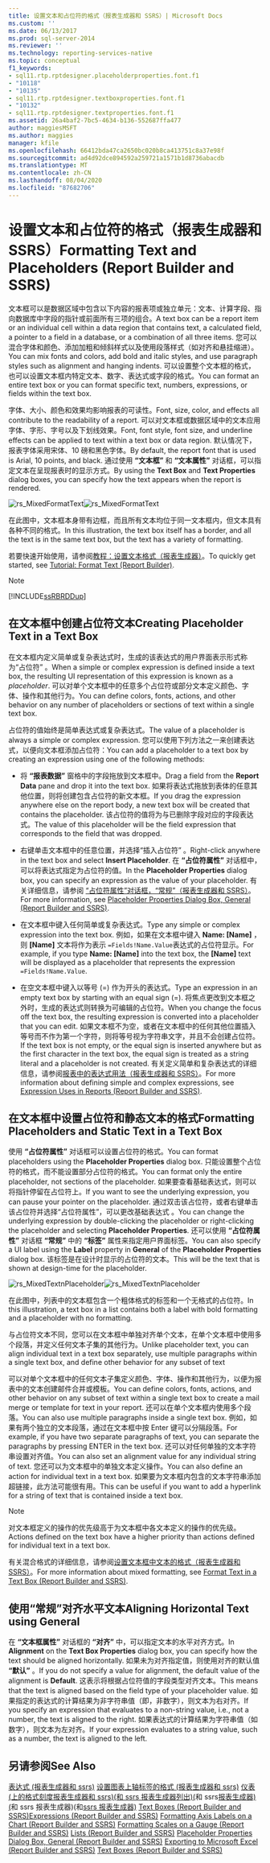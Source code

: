```yaml
---
title: 设置文本和占位符的格式（报表生成器和 SSRS）| Microsoft Docs
ms.custom: ''
ms.date: 06/13/2017
ms.prod: sql-server-2014
ms.reviewer: ''
ms.technology: reporting-services-native
ms.topic: conceptual
f1_keywords:
- sql11.rtp.rptdesigner.placeholderproperties.font.f1
- "10118"
- "10135"
- sql11.rtp.rptdesigner.textboxproperties.font.f1
- "10132"
- sql11.rtp.rptdesigner.textproperties.font.f1
ms.assetid: 26a4baf2-7bc5-4634-b136-552687ffa477
author: maggiesMSFT
ms.author: maggies
manager: kfile
ms.openlocfilehash: 66412bda47ca2650bc020b8ca413751c8a37e98f
ms.sourcegitcommit: ad4d92dce894592a259721a1571b1d8736abacdb
ms.translationtype: MT
ms.contentlocale: zh-CN
ms.lasthandoff: 08/04/2020
ms.locfileid: "87682706"
---
```

# <a name="formatting-text-and-placeholders-report-builder-and-ssrs"></a><span data-ttu-id="429f5-102">设置文本和占位符的格式（报表生成器和 SSRS）</span><span class="sxs-lookup"><span data-stu-id="429f5-102">Formatting Text and Placeholders (Report Builder and SSRS)</span></span>
  <span data-ttu-id="429f5-103">文本框可以是数据区域中包含以下内容的报表项或独立单元：文本、计算字段、指向数据库中字段的指针或前面所有三项的组合。</span><span class="sxs-lookup"><span data-stu-id="429f5-103">A text box can be a report item or an individual cell within a data region that contains text, a calculated field, a pointer to a field in a database, or a combination of all three items.</span></span> <span data-ttu-id="429f5-104">您可以混合字体和颜色、添加加粗和倾斜样式以及使用段落样式（如对齐和悬挂缩进）。</span><span class="sxs-lookup"><span data-stu-id="429f5-104">You can mix fonts and colors, add bold and italic styles, and use paragraph styles such as alignment and hanging indents.</span></span> <span data-ttu-id="429f5-105">可以设置整个文本框的格式，也可以设置文本框内特定文本、数字、表达式或字段的格式。</span><span class="sxs-lookup"><span data-stu-id="429f5-105">You can format an entire text box or you can format specific text, numbers, expressions, or fields within the text box.</span></span>

 <span data-ttu-id="429f5-106">字体、大小、颜色和效果均影响报表的可读性。</span><span class="sxs-lookup"><span data-stu-id="429f5-106">Font, size, color, and effects all contribute to the readability of a report.</span></span> <span data-ttu-id="429f5-107">可以对文本框或数据区域中的文本应用字体、字形、字号以及下划线效果。</span><span class="sxs-lookup"><span data-stu-id="429f5-107">Font, font style, font size, and underline effects can be applied to text within a text box or data region.</span></span> <span data-ttu-id="429f5-108">默认情况下，报表字体采用宋体、10 磅和黑色字体。</span><span class="sxs-lookup"><span data-stu-id="429f5-108">By default, the report font that is used is Arial, 10 points, and black.</span></span> <span data-ttu-id="429f5-109">通过使用 **“文本框”** 和 **“文本属性”** 对话框，可以指定文本在呈现报表时的显示方式。</span><span class="sxs-lookup"><span data-stu-id="429f5-109">By using the **Text Box** and **Text Properties** dialog boxes, you can specify how the text appears when the report is rendered.</span></span>

 <span data-ttu-id="429f5-110">![rs_MixedFormatText](../media/rs-mixedformattext.gif "rs_MixedFormatText")</span><span class="sxs-lookup"><span data-stu-id="429f5-110">![rs_MixedFormatText](../media/rs-mixedformattext.gif "rs_MixedFormatText")</span></span>

 <span data-ttu-id="429f5-111">在此图中，文本框本身带有边框，而且所有文本均位于同一文本框内，但文本具有各种不同的格式。</span><span class="sxs-lookup"><span data-stu-id="429f5-111">In this illustration, the text box itself has a border, and all the text is in the same text box, but the text has a variety of formatting.</span></span>

 <span data-ttu-id="429f5-112">若要快速开始使用，请参阅[教程：设置文本格式（报表生成器）](../tutorial-format-text-report-builder.md)。</span><span class="sxs-lookup"><span data-stu-id="429f5-112">To quickly get started, see [Tutorial: Format Text &#40;Report Builder&#41;](../tutorial-format-text-report-builder.md).</span></span>

> [!NOTE]
>  [!INCLUDE[ssRBRDDup](../../includes/ssrbrddup-md.md)]

## <a name="creating-placeholder-text-in-a-text-box"></a><span data-ttu-id="429f5-113">在文本框中创建占位符文本</span><span class="sxs-lookup"><span data-stu-id="429f5-113">Creating Placeholder Text in a Text Box</span></span>
 <span data-ttu-id="429f5-114">在文本框内定义简单或复杂表达式时，生成的该表达式的用户界面表示形式称为“占位符”  。</span><span class="sxs-lookup"><span data-stu-id="429f5-114">When a simple or complex expression is defined inside a text box, the resulting UI representation of this expression is known as a *placeholder*.</span></span> <span data-ttu-id="429f5-115">可以对单个文本框中的任意多个占位符或部分文本定义颜色、字体、操作和其他行为。</span><span class="sxs-lookup"><span data-stu-id="429f5-115">You can define colors, fonts, actions, and other behavior on any number of placeholders or sections of text within a single text box.</span></span>

 <span data-ttu-id="429f5-116">占位符的值始终是简单表达式或复杂表达式。</span><span class="sxs-lookup"><span data-stu-id="429f5-116">The value of a placeholder is always a simple or complex expression.</span></span> <span data-ttu-id="429f5-117">您可以使用下列方法之一来创建表达式，以便向文本框添加占位符：</span><span class="sxs-lookup"><span data-stu-id="429f5-117">You can add a placeholder to a text box by creating an expression using one of the following methods:</span></span>

-   <span data-ttu-id="429f5-118">将 **“报表数据”** 窗格中的字段拖放到文本框中。</span><span class="sxs-lookup"><span data-stu-id="429f5-118">Drag a field from the **Report Data** pane and drop it into the text box.</span></span> <span data-ttu-id="429f5-119">如果将表达式拖放到表体的任意其他位置，则将创建包含占位符的新文本框。</span><span class="sxs-lookup"><span data-stu-id="429f5-119">If you drag the expression anywhere else on the report body, a new text box will be created that contains the placeholder.</span></span> <span data-ttu-id="429f5-120">该占位符的值将为与已删除字段对应的字段表达式。</span><span class="sxs-lookup"><span data-stu-id="429f5-120">The value of this placeholder will be the field expression that corresponds to the field that was dropped.</span></span>

-   <span data-ttu-id="429f5-121">右键单击文本框中的任意位置，并选择“插入占位符”  。</span><span class="sxs-lookup"><span data-stu-id="429f5-121">Right-click anywhere in the text box and select **Insert Placeholder**.</span></span> <span data-ttu-id="429f5-122">在 **“占位符属性”** 对话框中，可以将表达式指定为占位符的值。</span><span class="sxs-lookup"><span data-stu-id="429f5-122">In the **Placeholder Properties** dialog box, you can specify an expression as the value of your placeholder.</span></span> <span data-ttu-id="429f5-123">有关详细信息，请参阅 [“占位符属性”对话框，“常规”（报表生成器和 SSRS）](../placeholder-properties-dialog-box-general-report-builder-and-ssrs.md)。</span><span class="sxs-lookup"><span data-stu-id="429f5-123">For more information, see [Placeholder Properties Dialog Box, General &#40;Report Builder and SSRS&#41;](../placeholder-properties-dialog-box-general-report-builder-and-ssrs.md).</span></span>

-   <span data-ttu-id="429f5-124">在文本框中键入任何简单或复杂表达式。</span><span class="sxs-lookup"><span data-stu-id="429f5-124">Type any simple or complex expression into the text box.</span></span> <span data-ttu-id="429f5-125">例如，如果在文本框中键入 **Name: [Name]** ，则 **[Name]** 文本将作为表示 `=Fields!Name.Value`表达式的占位符显示。</span><span class="sxs-lookup"><span data-stu-id="429f5-125">For example, if you type **Name: [Name]** into the text box, the **[Name]** text will be displayed as a placeholder that represents the expression `=Fields!Name.Value`.</span></span>

-   <span data-ttu-id="429f5-126">在空文本框中键入以等号 (=) 作为开头的表达式。</span><span class="sxs-lookup"><span data-stu-id="429f5-126">Type an expression in an empty text box by starting with an equal sign (=).</span></span> <span data-ttu-id="429f5-127">将焦点更改到文本框之外时，生成的表达式则转换为可编辑的占位符。</span><span class="sxs-lookup"><span data-stu-id="429f5-127">When you change the focus off the text box, the resulting expression is converted into a placeholder that you can edit.</span></span> <span data-ttu-id="429f5-128">如果文本框不为空，或者在文本框中的任何其他位置插入等号而不作为第一个字符，则将等号视为字符串文字，并且不会创建占位符。</span><span class="sxs-lookup"><span data-stu-id="429f5-128">If the text box is not empty, or the equal sign is inserted anywhere but as the first character in the text box, the equal sign is treated as a string literal and a placeholder is not created.</span></span> <span data-ttu-id="429f5-129">有关定义简单和复杂表达式的详细信息，请参阅[报表中的表达式用法（报表生成器和 SSRS）](expression-uses-in-reports-report-builder-and-ssrs.md)。</span><span class="sxs-lookup"><span data-stu-id="429f5-129">For more information about defining simple and complex expressions, see [Expression Uses in Reports &#40;Report Builder and SSRS&#41;](expression-uses-in-reports-report-builder-and-ssrs.md).</span></span>

## <a name="formatting-placeholders-and-static-text-in-a-text-box"></a><span data-ttu-id="429f5-130">在文本框中设置占位符和静态文本的格式</span><span class="sxs-lookup"><span data-stu-id="429f5-130">Formatting Placeholders and Static Text in a Text Box</span></span>
 <span data-ttu-id="429f5-131">使用 **“占位符属性”** 对话框可以设置占位符的格式。</span><span class="sxs-lookup"><span data-stu-id="429f5-131">You can format placeholders using the **Placeholder Properties** dialog box.</span></span> <span data-ttu-id="429f5-132">只能设置整个占位符的格式，而不能设置部分占位符的格式。</span><span class="sxs-lookup"><span data-stu-id="429f5-132">You can format only the entire placeholder, not sections of the placeholder.</span></span> <span data-ttu-id="429f5-133">如果要查看基础表达式，则可以将指针停留在占位符上。</span><span class="sxs-lookup"><span data-stu-id="429f5-133">If you want to see the underlying expression, you can pause your pointer on the placeholder.</span></span> <span data-ttu-id="429f5-134">通过双击该占位符，或者右键单击该占位符并选择“占位符属性”，可以更改基础表达式  。</span><span class="sxs-lookup"><span data-stu-id="429f5-134">You can change the underlying expression by double-clicking the placeholder or right-clicking the placeholder and selecting **Placeholder Properties**.</span></span> <span data-ttu-id="429f5-135">还可以使用 **“占位符属性”** 对话框 **“常规”** 中的 **“标签”** 属性来指定用户界面标签。</span><span class="sxs-lookup"><span data-stu-id="429f5-135">You can also specify a UI label using the **Label** property in **General** of the **Placeholder Properties** dialog box.</span></span> <span data-ttu-id="429f5-136">该标签是在设计时显示的占位符的文本。</span><span class="sxs-lookup"><span data-stu-id="429f5-136">This will be the text that is shown at design-time for the placeholder.</span></span>

 <span data-ttu-id="429f5-137">![rs_MixedTextnPlaceholder](../media/rs-mixedtextnplaceholder.gif "rs_MixedTextnPlaceholder")</span><span class="sxs-lookup"><span data-stu-id="429f5-137">![rs_MixedTextnPlaceholder](../media/rs-mixedtextnplaceholder.gif "rs_MixedTextnPlaceholder")</span></span>

 <span data-ttu-id="429f5-138">在此图中，列表中的文本框包含一个粗体格式的标签和一个无格式的占位符。</span><span class="sxs-lookup"><span data-stu-id="429f5-138">In this illustration, a text box in a list contains both a label with bold formatting and a placeholder with no formatting.</span></span>

 <span data-ttu-id="429f5-139">与占位符文本不同，您可以在文本框中单独对齐单个文本，在单个文本框中使用多个段落，并定义任何文本子集的其他行为。</span><span class="sxs-lookup"><span data-stu-id="429f5-139">Unlike placeholder text, you can align individual text in a text box separately, use multiple paragraphs within a single text box, and define other behavior for any subset of text</span></span>

 <span data-ttu-id="429f5-140">可以对单个文本框中的任何文本子集定义颜色、字体、操作和其他行为，以便为报表中的文本创建邮件合并或模板。</span><span class="sxs-lookup"><span data-stu-id="429f5-140">You can define colors, fonts, actions, and other behavior on any subset of text within a single text box to create a mail merge or template for text in your report.</span></span> <span data-ttu-id="429f5-141">还可以在单个文本框内使用多个段落。</span><span class="sxs-lookup"><span data-stu-id="429f5-141">You can also use multiple paragraphs inside a single text box.</span></span> <span data-ttu-id="429f5-142">例如，如果有两个独立的文本段落，通过在文本框中按 Enter 键可以分隔段落。</span><span class="sxs-lookup"><span data-stu-id="429f5-142">For example, if you have two separate paragraphs of text, you can separate the paragraphs by pressing ENTER in the text box.</span></span> <span data-ttu-id="429f5-143">还可以对任何单独的文本字符串设置对齐值。</span><span class="sxs-lookup"><span data-stu-id="429f5-143">You can also set an alignment value for any individual string of text.</span></span> <span data-ttu-id="429f5-144">您还可以为文本框中的单独文本定义操作。</span><span class="sxs-lookup"><span data-stu-id="429f5-144">You can also define an action for individual text in a text box.</span></span> <span data-ttu-id="429f5-145">如果要为文本框内包含的文本字符串添加超链接，此方法可能很有用。</span><span class="sxs-lookup"><span data-stu-id="429f5-145">This can be useful if you want to add a hyperlink for a string of text that is contained inside a text box.</span></span>

> [!NOTE]
>  <span data-ttu-id="429f5-146">对文本框定义的操作的优先级高于为文本框中各文本定义的操作的优先级。</span><span class="sxs-lookup"><span data-stu-id="429f5-146">Actions defined on the text box have a higher priority than actions defined for individual text in a text box.</span></span>

 <span data-ttu-id="429f5-147">有关混合格式的详细信息，请参阅[设置文本框中文本的格式（报表生成器和 SSRS）](format-text-in-a-text-box-report-builder-and-ssrs.md)。</span><span class="sxs-lookup"><span data-stu-id="429f5-147">For more information about mixed formatting, see [Format Text in a Text Box &#40;Report Builder and SSRS&#41;](format-text-in-a-text-box-report-builder-and-ssrs.md).</span></span>

## <a name="aligning-horizontal-text-using-general"></a><span data-ttu-id="429f5-148">使用“常规”对齐水平文本</span><span class="sxs-lookup"><span data-stu-id="429f5-148">Aligning Horizontal Text using General</span></span>
 <span data-ttu-id="429f5-149">在 **“文本框属性”** 对话框的 **“对齐”** 中，可以指定文本的水平对齐方式。</span><span class="sxs-lookup"><span data-stu-id="429f5-149">In **Alignment** on the **Text Box Properties** dialog box, you can specify how the text should be aligned horizontally.</span></span> <span data-ttu-id="429f5-150">如果未为对齐指定值，则使用对齐的默认值 **“默认”** 。</span><span class="sxs-lookup"><span data-stu-id="429f5-150">If you do not specify a value for alignment, the default value of the alignment is **Default**.</span></span> <span data-ttu-id="429f5-151">这表示将根据占位符值的字段类型对齐文本。</span><span class="sxs-lookup"><span data-stu-id="429f5-151">This means that the text is aligned based on the field type of your placeholder value.</span></span> <span data-ttu-id="429f5-152">如果指定的表达式的计算结果为非字符串值（即，非数字），则文本为右对齐。</span><span class="sxs-lookup"><span data-stu-id="429f5-152">If you specify an expression that evaluates to a non-string value, i.e., not a number, the text is aligned to the right.</span></span> <span data-ttu-id="429f5-153">如果表达式的计算结果为字符串值（如数字），则文本为左对齐。</span><span class="sxs-lookup"><span data-stu-id="429f5-153">If your expression evaluates to a string value, such as a number, the text is aligned to the left.</span></span>

## <a name="see-also"></a><span data-ttu-id="429f5-154">另请参阅</span><span class="sxs-lookup"><span data-stu-id="429f5-154">See Also</span></span>
 <span data-ttu-id="429f5-155">[表达式 &#40;报表生成器和 ssrs&#41;](expressions-report-builder-and-ssrs.md) [设置图表上轴标签的格式 &#40;报表生成器和 ssrs&#41;](formatting-axis-labels-on-a-chart-report-builder-and-ssrs.md) [仪表 &#40;上的格式刻度报表生成器和 ssrs&#41;&#40;和 ssrs 报表生成器](formatting-scales-on-a-gauge-report-builder-and-ssrs.md)[列出&#41;&#40;](tables-matrices-and-lists-report-builder-and-ssrs.md)和 ssrs[报表生成器&#41;&#40;](../placeholder-properties-dialog-box-general-report-builder-and-ssrs.md)和 ssrs 报表生成器&#41;&#40;和[ssrs 报表生成器&#41;](../report-builder/exporting-to-microsoft-excel-report-builder-and-ssrs.md) [Text Boxes &#40;Report Builder and SSRS&#41;](text-boxes-report-builder-and-ssrs.md)</span><span class="sxs-lookup"><span data-stu-id="429f5-155">[Expressions &#40;Report Builder and SSRS&#41;](expressions-report-builder-and-ssrs.md) [Formatting Axis Labels on a Chart &#40;Report Builder and SSRS&#41;](formatting-axis-labels-on-a-chart-report-builder-and-ssrs.md) [Formatting Scales on a Gauge &#40;Report Builder and SSRS&#41;](formatting-scales-on-a-gauge-report-builder-and-ssrs.md) [Lists &#40;Report Builder and SSRS&#41;](tables-matrices-and-lists-report-builder-and-ssrs.md) [Placeholder Properties Dialog Box, General &#40;Report Builder and SSRS&#41;](../placeholder-properties-dialog-box-general-report-builder-and-ssrs.md) [Exporting to Microsoft Excel &#40;Report Builder and SSRS&#41;](../report-builder/exporting-to-microsoft-excel-report-builder-and-ssrs.md) [Text Boxes &#40;Report Builder and SSRS&#41;](text-boxes-report-builder-and-ssrs.md)</span></span>


